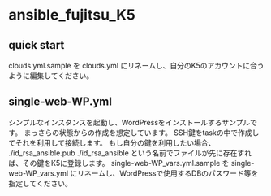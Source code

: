 # ansible_fujitsu_K5
## quick start
clouds.yml.sample を clouds.yml にリネームし、自分のK5のアカウントに合うように編集してください。

## single-web-WP.yml
シンプルなインスタンスを起動し、WordPressをインストールするサンプルです。
まっさらの状態からの作成を想定しています。
SSH鍵をtaskの中で作成してそれを利用して接続します。
もし自分の鍵を利用したい場合、
./id_rsa_ansible.pub
./id_rsa_ansible
という名前でファイルが先に存在すれば、その鍵をK5に登録します。
single-web-WP_vars.yml.sample を single-web-WP_vars.yml にリネームし、WordPressで使用するDBのパスワード等を指定してください。

